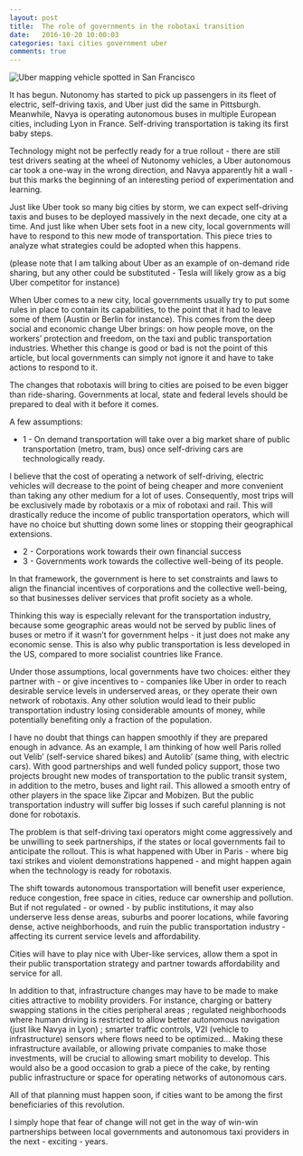 ```yaml
---
layout: post
title:  The role of governments in the robotaxi transition
date:   2016-10-20 10:00:03
categories: taxi cities government uber
comments: true
---
```


![Uber mapping vehicle spotted in San Francisco]({{site.baseurl}}/images/posts/uber.jpg)

It has begun. Nutonomy has started to pick up passengers in its fleet of electric, self-driving taxis, and Uber just did the same in Pittsburgh. Meanwhile, Navya is operating autonomous buses in multiple European cities, including Lyon in France. Self-driving transportation is taking its first baby steps.


Technology might not be perfectly ready for a true rollout - there are still test drivers seating at the wheel of Nutonomy vehicles, a Uber autonomous car took a one-way in the wrong direction, and Navya apparently hit a wall - but this marks the beginning of an interesting period of experimentation and learning.


Just like Uber took so many big cities by storm, we can expect self-driving taxis and buses to be deployed massively in the next decade, one city at a time. And just like when Uber sets foot in a new city, local governments will have to respond to this new mode of transportation. This piece tries to analyze what strategies could be adopted when this happens.

(please note that I am talking about Uber as an example of on-demand ride sharing, but any other could be substituted - Tesla will likely grow as a big Uber competitor for instance)


When Uber comes to a new city, local governments usually try to put some rules in place to contain its capabilities, to the point that it had to leave some of them (Austin or Berlin for instance). This comes from the deep social and economic change Uber brings: on how people move, on the workers’ protection and freedom, on the taxi and public transportation industries. Whether this change is good or bad is not the point of this article, but local governments can simply not ignore it and have to take actions to respond to it.


The changes that robotaxis will bring to cities are poised to be even bigger than ride-sharing. Governments at local, state and federal levels should be prepared to deal with it before it comes.


A few assumptions:

- 1 - On demand transportation will take over a big market share of public transportation (metro, tram, bus) once self-driving cars are technologically ready.


I believe that the cost of operating a network of self-driving, electric vehicles will decrease to the point of being cheaper and more convenient than taking any other medium for a lot of uses. Consequently, most trips will be exclusively made by robotaxis or a mix of robotaxi and rail. This will drastically reduce the income of public transportation operators, which will have no choice but shutting down some lines or stopping their geographical extensions.


- 2 - Corporations work towards their own financial success
- 3 - Governments work towards the collective well-being of its people.


In that framework, the government is here to set constraints and laws to align the financial incentives of corporations and the collective well-being, so that businesses deliver services that profit society as a whole.


Thinking this way is especially relevant for the transportation industry, because some geographic areas would not be served by public lines of buses or metro if it wasn’t for government helps - it just does not make any economic sense. This is also why public transportation is less developed in the US, compared to more socialist countries like France.


Under those assumptions, local governments have two choices: either they partner with - or give incentives to - companies like Uber in order to reach desirable service levels in underserved areas, or they operate their own network of robotaxis. Any other solution would lead to their public transportation industry losing considerable amounts of money, while potentially benefiting only a fraction of the population.


I have no doubt that things can happen smoothly if they are prepared enough in advance. As an example, I am thinking of how well Paris rolled out Velib’ (self-service shared bikes) and Autolib’ (same thing, with electric cars). With good partnerships and well funded policy support, those two projects brought new modes of transportation to the public transit system, in addition to the metro, buses and light rail. This allowed a smooth entry of other players in the space like Zipcar and Mobizen. But the public transportation industry will suffer big losses if such careful planning is not done for robotaxis.


The problem is that self-driving taxi operators might come aggressively and be unwilling to seek partnerships, if the states or local governments fail to anticipate the rollout. This is what happened with Uber in Paris - where big taxi strikes and violent demonstrations happened - and might happen again when the technology is ready for robotaxis.

The shift towards autonomous transportation will benefit user experience, reduce congestion, free space in cities, reduce car ownership and pollution. But if not regulated - or owned - by public institutions, it may also underserve less dense areas, suburbs and poorer locations, while favoring dense, active neighborhoods, and ruin the public transportation industry - affecting its current service levels and affordability.

Cities will have to play nice with Uber-like services, allow them a spot in their public transportation strategy and partner towards affordability and service for all.

In addition to that, infrastructure changes may have to be made to make cities attractive to mobility providers. For instance, charging or battery swapping stations in the cities peripheral areas ; regulated neighborhoods where human driving is restricted to allow better autonomous navigation (just like Navya in Lyon) ; smarter traffic controls,  V2I (vehicle to infrastructure) sensors where flows need to be optimized... Making these infrastructure available, or allowing private companies to make those investments, will be crucial to allowing smart mobility to develop. This would also be a good occasion to grab a piece of the cake, by renting public infrastructure or space for operating networks of autonomous cars.

All of that planning must happen soon, if cities want to be among the first beneficiaries of this revolution.

I simply hope that fear of change will not get in the way of win-win partnerships between local governments and autonomous taxi providers in the next - exciting - years.
